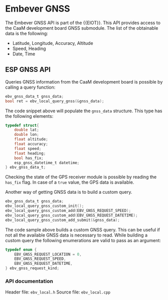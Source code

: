 # Embever GNSS

The Embever GNSS API is part of the {{EIOT}}. This API provides access to the
CaaM development board GNSS submodule. The list of the obtainable data
is the following:

-   Latitude, Longitude, Accuracy, Altitude
-   Speed, Heading
-   Date, Time

## ESP GNSS API

Queries GNSS information from the CaaM development board is possible by
calling a query function:

``` c
ebv_gnss_data_t gnss_data;
bool ret = ebv_local_query_gnss(&gnss_data);
```

The code snippet above will populate the `gnss_data` structure. This
type has the following elements:

``` c
typedef struct{
    double lat;
    double lon;
    float altitude;
    float accuracy;
    float speed;
    float heading;
    bool has_fix;
    esp_gnss_datetime_t datetime;
} ebv_gnss_data_t;
```

Checking the state of the GPS receiver module is possible by reading the
`has_fix` flag. In case of a `true` value, the GPS data is available.

Another way of getting GNSS data is to build a custom query.

``` c
ebv_gnss_data_t gnss_data;
ebv_local_query_gnss_custom_init();
ebv_local_query_gnss_custom_add(EBV_GNSS_REQUEST_SPEED);
ebv_local_query_gnss_custom_add(EBV_GNSS_REQUEST_DATETIME);
ebv_local_query_gnss_custom_add_submit(&gnss_data);
```

The code sample above builds a custom GNSS query. This can be useful if
not all the available GNSS data is necessary to read. While building a
custom query the following enumerations are valid to pass as an
argument:

``` c
typedef enum {
    EBV_GNSS_REQUEST_LOCATION = 0,
    EBV_GNSS_REQUEST_SPEED,
    EBV_GNSS_REQUEST_DATETIME,
} ebv_gnss_request_kind;
```

### API documentation

Header file: `ebv_local.h`
Source file: `ebv_local.cpp`
